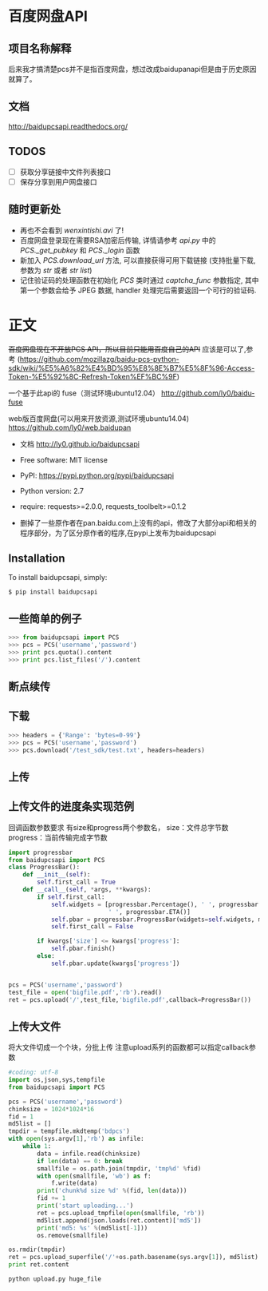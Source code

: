 百度网盘API
====================================

项目名称解释
-----------
后来我才搞清楚pcs并不是指百度网盘，想过改成baidupanapi但是由于历史原因就算了。

文档
-----------
http://baidupcsapi.readthedocs.org/

TODOS
------
* [ ] 获取分享链接中文件列表接口
* [ ] 保存分享到用户网盘接口

随时更新处
-----------

* 再也不会看到 *wenxintishi.avi* 了!
* 百度网盘登录现在需要RSA加密后传输, 详情请参考 *api.py* 中的 *PCS._get_pubkey* 和 *PCS._login* 函数
* 新加入 *PCS.download_url* 方法, 可以直接获得可用下载链接 (支持批量下载, 参数为 *str* 或者 *str list*)
* 记住验证码的处理函数在初始化 *PCS* 类时通过 *captcha_func* 参数指定, 其中第一个参数会给予 JPEG 数据, handler 处理完后需要返回一个可行的验证码.


正文
======================

~~百度网盘现在不开放PCS API，所以目前只能用百度自己的API~~
应该是可以了,参考 (https://github.com/mozillazg/baidu-pcs-python-sdk/wiki/%E5%A6%82%E4%BD%95%E8%8E%B7%E5%8F%96-Access-Token-%E5%92%8C-Refresh-Token%EF%BC%9F)

一个基于此api的 fuse（测试环境ubuntu12.04）
http://github.com/ly0/baidu-fuse

web版百度网盘(可以用来开放资源,测试环境ubuntu14.04)
https://github.com/ly0/web.baidupan

* 文档 http://ly0.github.io/baidupcsapi
* Free software: MIT license
* PyPI: https://pypi.python.org/pypi/baidupcsapi
* Python version: 2.7
* require: requests>=2.0.0, requests_toolbelt>=0.1.2

* 删掉了一些原作者在pan.baidu.com上没有的api，修改了大部分api和相关的程序部分，为了区分原作者的程序,在pypi上发布为baidupcsapi


Installation
------------

To install baidupcsapi, simply:

```shell
$ pip install baidupcsapi
```

一些简单的例子
-----------
```python
>>> from baidupcsapi import PCS
>>> pcs = PCS('username','password')
>>> print pcs.quota().content
>>> print pcs.list_files('/').content
```

断点续传
-----------

下载
-------


```python
>>> headers = {'Range': 'bytes=0-99'}
>>> pcs = PCS('username','password')
>>> pcs.download('/test_sdk/test.txt', headers=headers)
```

上传
-------

上传文件的进度条实现范例
------

回调函数参数要求 有size和progress两个参数名，
		size：文件总字节数
		progress：当前传输完成字节数
		
```python
import progressbar
from baidupcsapi import PCS
class ProgressBar():
    def __init__(self):
        self.first_call = True
    def __call__(self, *args, **kwargs):
        if self.first_call:
            self.widgets = [progressbar.Percentage(), ' ', progressbar.Bar(marker=progressbar.RotatingMarker('>')),
                            ' ', progressbar.ETA()]
            self.pbar = progressbar.ProgressBar(widgets=self.widgets, maxval=kwargs['size']).start()
            self.first_call = False

        if kwargs['size'] <= kwargs['progress']:
            self.pbar.finish()
        else:
            self.pbar.update(kwargs['progress'])


pcs = PCS('username','password')
test_file = open('bigfile.pdf','rb').read()
ret = pcs.upload('/',test_file,'bigfile.pdf',callback=ProgressBar())
```

上传大文件
------

将大文件切成一个个块，分批上传
注意upload系列的函数都可以指定callback参数

```python
#coding: utf-8
import os,json,sys,tempfile
from baidupcsapi import PCS

pcs = PCS('username','password')
chinksize = 1024*1024*16
fid = 1
md5list = []
tmpdir = tempfile.mkdtemp('bdpcs')
with open(sys.argv[1],'rb') as infile:
    while 1:
        data = infile.read(chinksize)
        if len(data) == 0: break
        smallfile = os.path.join(tmpdir, 'tmp%d' %fid)
        with open(smallfile, 'wb') as f:
            f.write(data)
        print('chunk%d size %d' %(fid, len(data)))
        fid += 1
        print('start uploading...')
        ret = pcs.upload_tmpfile(open(smallfile, 'rb'))
        md5list.append(json.loads(ret.content)['md5'])
        print('md5: %s' %(md5list[-1]))
        os.remove(smallfile)

os.rmdir(tmpdir)
ret = pcs.upload_superfile('/'+os.path.basename(sys.argv[1]), md5list)
print ret.content
```

`python upload.py huge_file`

